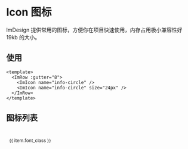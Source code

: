 # Icon 图标

ImDesign 提供常用的图标，方便你在项目快速使用，内存占用极小兼容性好 19kb 的大小。

## 使用

<script setup>
import iconData  from './public/imicon.json'
</script>

<style lang="scss">

  .icon-list {
    display: flex;
    flex-wrap: wrap;
  }

  .icon-item {
    padding: 24px 8px;
    display: flex;
    flex-direction: column;
    align-items: center;
    justify-content: center;
    gap: 12px;
    font-size: 12px;
    word-break: break-all;
    line-height: 1;
    border-radius: 4px;
    overflow: hidden;
    transition: all .3s;

    &:hover {
      background: var(--im-rgb-color-1)
    }

  }
</style>

<ImRow :gutter="8">
    <im-icon name="info-circle" />
    <im-icon name="info-circle" size="24px" />
</ImRow>

```vue
<template>
  <ImRow :gutter="8">
    <ImIcon name="info-circle" />
    <ImIcon name="info-circle" size="24px" />
  </ImRow>
</template>
```

## 图标列表

<ImRow class="icon-list">
  <ImCol v-for="(item, index) in iconData.glyphs" :key="index" span="4">
    <div class="icon-item" v-ripple="true">
      <ImIcon :name="item.font_class" size="36px" />
      {{ item.font_class }}
    </div>
  </ImCol>
</ImRow>
